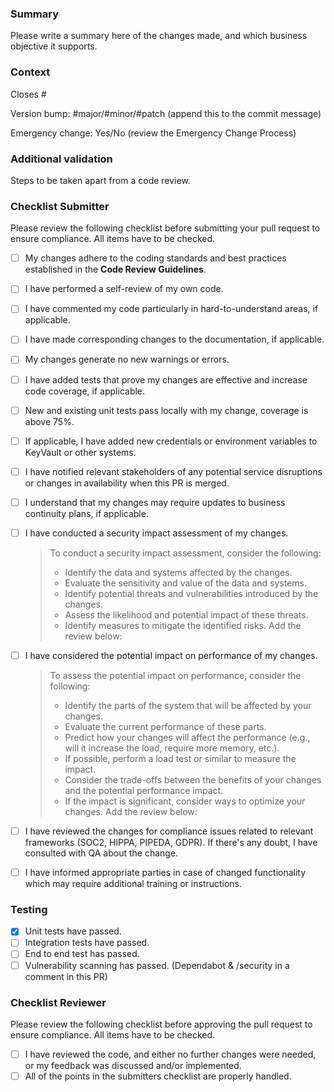 ### Summary

Please write a summary here of the changes made, and which business objective it supports.

### Context

Closes #

Version bump: #major/#minor/#patch (append this to the commit message)

Emergency change: Yes/No (review the Emergency Change Process)

### Additional validation

Steps to be taken apart from a code review.

### Checklist Submitter

Please review the following checklist before submitting your pull request to ensure compliance. All items have to be checked.

- [ ] My changes adhere to the coding standards and best practices established in the **Code Review Guidelines**.
- [ ] I have performed a self-review of my own code.
- [ ] I have commented my code particularly in hard-to-understand areas, if applicable.
- [ ] I have made corresponding changes to the documentation, if applicable.
- [ ] My changes generate no new warnings or errors.
- [ ] I have added tests that prove my changes are effective and increase code coverage, if applicable.
- [ ] New and existing unit tests pass locally with my change, coverage is above 75%.
- [ ] If applicable, I have added new credentials or environment variables to KeyVault or other systems.
- [ ] I have notified relevant stakeholders of any potential service disruptions or changes in availability when this PR is merged.
- [ ] I understand that my changes may require updates to business continuity plans, if applicable.
- [ ] I have conducted a security impact assessment of my changes.
  > To conduct a security impact assessment, consider the following:
  > - Identify the data and systems affected by the changes.
  > - Evaluate the sensitivity and value of the data and systems.
  > - Identify potential threats and vulnerabilities introduced by the changes.
  > - Assess the likelihood and potential impact of these threats.
  > - Identify measures to mitigate the identified risks.
  Add the review below:

- [ ] I have considered the potential impact on performance of my changes.
  > To assess the potential impact on performance, consider the following:
  > - Identify the parts of the system that will be affected by your changes.
  > - Evaluate the current performance of these parts.
  > - Predict how your changes will affect the performance (e.g., will it increase the load, require more memory, etc.).
  > - If possible, perform a load test or similar to measure the impact.
  > - Consider the trade-offs between the benefits of your changes and the potential performance impact.
  > - If the impact is significant, consider ways to optimize your changes.
  Add the review below:
  
- [ ] I have reviewed the changes for compliance issues related to relevant frameworks (SOC2, HIPPA, PIPEDA, GDPR). If there's any doubt, I have consulted with QA about the change.
- [ ] I have informed appropriate parties in case of changed functionality which may require additional training or instructions.

### Testing

- [x] Unit tests have passed.
- [ ] Integration tests have passed.
- [ ] End to end test has passed.
- [ ] Vulnerability scanning has passed. (Dependabot & /security in a comment in this PR)

### Checklist Reviewer

Please review the following checklist before approving the pull request to ensure compliance. All items have to be checked.

- [ ] I have reviewed the code, and either no further changes were needed, or my feedback was discussed and/or implemented.
- [ ] All of the points in the submitters checklist are properly handled.
